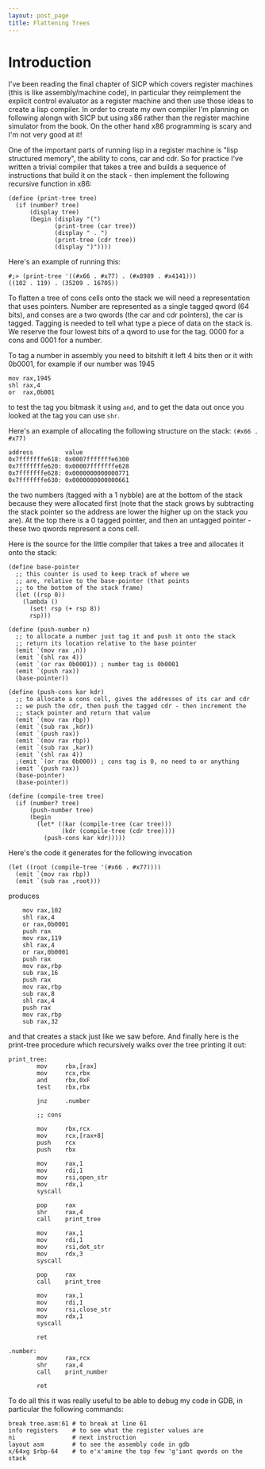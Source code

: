 ```yaml
---
layout: post_page
title: Flattening Trees
---
```


Introduction
===========

I've been reading the final chapter of SICP which covers register machines (this is like assembly/machine code), in particular they reimplement the explicit control evaluator as a register machine and then use those ideas to create a lisp compiler. In order to create my own compiler I'm planning on following alongn with SICP but using x86 rather than the register machine simulator from the book. On the other hand x86 programming is scary and I'm not very good at it!

One of the important parts of running lisp in a register machine is "lisp structured memory", the ability to cons, car and cdr. So for practice I've written a trivial compiler that takes a tree and builds a sequence of instructions that build it on the stack - then implement the following recursive function in x86:

    (define (print-tree tree)
      (if (number? tree)
          (display tree)
          (begin (display "(")
                 (print-tree (car tree))
                 (display " . ")
                 (print-tree (cdr tree))
                 (display ")"))))

Here's an example of running this:

    #;> (print-tree '((#x66 . #x77) . (#x8989 . #x4141)))
    ((102 . 119) . (35209 . 16705))

To flatten a tree of cons cells onto the stack we will need a representation that uses pointers. Number are represented as a single tagged qword (64 bits), and conses are a two qwords (the car and cdr pointers), the car is tagged. Tagging is needed to tell what type a piece of data on the stack is. We reserve the four lowest bits of a qword to use for the tag. 0000 for a cons and 0001 for a number.

To tag a number in assembly you need to bitshift it left 4 bits then or it with 0b0001, for example if our number was 1945

    mov rax,1945
    shl rax,4
    or  rax,0b001

to test the tag you bitmask it using `and`, and to get the data out once you looked at the tag you can use `shr`.

Here's an example of allocating the following structure on the stack: `(#x66 . #x77)`

    address         value
    0x7fffffffe618: 0x0007fffffffe6300
    0x7fffffffe620: 0x00007fffffffe628
    0x7fffffffe628: 0x0000000000000771
    0x7fffffffe630: 0x0000000000000661

the two numbers (tagged with a 1 nybble) are at the bottom of the stack because they were allocated first (note that the stack grows by subtracting the stack pointer so the address are lower the higher up on the stack you are). At the top there is a 0 tagged pointer, and then an untagged pointer - these two qwords represent a cons cell.

Here is the source for the little compiler that takes a tree and allocates it onto the stack:

    (define base-pointer
      ;; this counter is used to keep track of where we
      ;; are, relative to the base-pointer (that points
      ;; to the bottom of the stack frame)
      (let ((rsp 0))
        (lambda ()
          (set! rsp (+ rsp 8))
          rsp)))
    
    (define (push-number n)
      ;; to allocate a number just tag it and push it onto the stack
      ;; return its location relative to the base pointer
      (emit `(mov rax ,n))
      (emit `(shl rax 4))
      (emit `(or rax 0b0001)) ; number tag is 0b0001
      (emit `(push rax))
      (base-pointer))
    
    (define (push-cons kar kdr)
      ;; to allocate a cons cell, gives the addresses of its car and cdr
      ;; we push the cdr, then push the tagged cdr - then increment the
      ;; stack pointer and return that value
      (emit `(mov rax rbp))
      (emit `(sub rax ,kdr))
      (emit `(push rax))
      (emit `(mov rax rbp))
      (emit `(sub rax ,kar))
      (emit `(shl rax 4))
      ;(emit `(or rax 0b000)) ; cons tag is 0, no need to or anything
      (emit `(push rax))
      (base-pointer)
      (base-pointer))
    
    (define (compile-tree tree)
      (if (number? tree)
          (push-number tree)
          (begin
            (let* ((kar (compile-tree (car tree)))
                   (kdr (compile-tree (cdr tree))))
              (push-cons kar kdr)))))

Here's the code it generates for the following invocation

    (let ((root (compile-tree '(#x66 . #x77))))
      (emit `(mov rax rbp))
      (emit `(sub rax ,root)))

produces

        mov rax,102
        shl rax,4
        or rax,0b0001
        push rax
        mov rax,119
        shl rax,4
        or rax,0b0001
        push rax
        mov rax,rbp
        sub rax,16
        push rax
        mov rax,rbp
        sub rax,8
        shl rax,4
        push rax
        mov rax,rbp
        sub rax,32

and that creates a stack just like we saw before. And finally here is the print-tree procedure which recursively walks over the tree printing it out:

    print_tree:
            mov     rbx,[rax]
            mov     rcx,rbx
            and     rbx,0xF
            test    rbx,rbx
    
            jnz     .number
    
            ;; cons
    
            mov     rbx,rcx
            mov     rcx,[rax+8]
            push    rcx
            push    rbx
            
            mov     rax,1
            mov     rdi,1
            mov     rsi,open_str
            mov     rdx,1
            syscall
    
            pop     rax
            shr     rax,4
            call    print_tree
    
            mov     rax,1
            mov     rdi,1
            mov     rsi,dot_str
            mov     rdx,3
            syscall
    
            pop     rax
            call    print_tree
    
            mov     rax,1
            mov     rdi,1
            mov     rsi,close_str
            mov     rdx,1
            syscall
    
            ret
    
    .number:
            mov     rax,rcx
            shr     rax,4
            call    print_number
    
            ret

To do all this it was really useful to be able to debug my code in GDB, in particular the following commands:

    break tree.asm:61 # to break at line 61
    info registers    # to see what the register values are
    ni                # next instruction
    layout asm        # to see the assembly code in gdb
    x/64xg $rbp-64    # to e'x'amine the top few 'g'iant qwords on the stack

